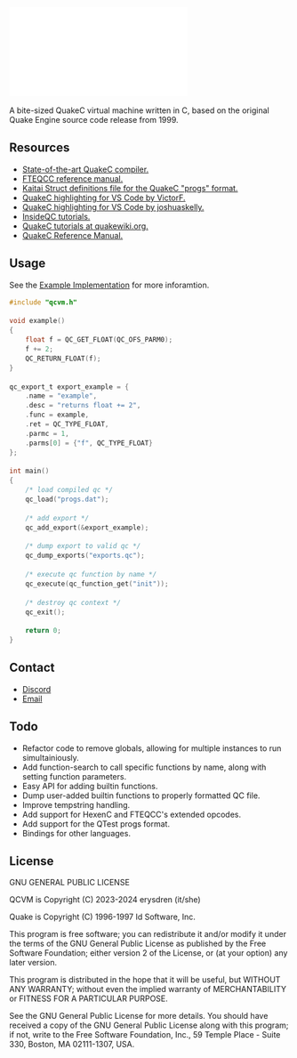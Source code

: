 ![QCVM Logo](./.github/logo2.png "QCVM")

A bite-sized QuakeC virtual machine written in C, based on the original Quake Engine
source code release from 1999.

## Resources

- [State-of-the-art QuakeC compiler.](https://www.fteqcc.org/)
- [FTEQCC reference manual.](https://icculus.org/~marco/quakec/fteqcc_manual.txt)
- [Kaitai Struct definitions file for the QuakeC "progs" format.](./tools/progs.ksy)
- [QuakeC highlighting for VS Code by VictorF.](https://marketplace.visualstudio.com/items?itemName=VictorF.quakec)
- [QuakeC highlighting for VS Code by joshuaskelly.](https://marketplace.visualstudio.com/items?itemName=joshuaskelly.quakec)
- [InsideQC tutorials.](https://www.insideqc.com/)
- [QuakeC tutorials at quakewiki.org.](https://quakewiki.org/wiki/QuakeC_tutorials)
- [QuakeC Reference Manual.](https://pages.cs.wisc.edu/~jeremyp/quake/quakec/quakec.pdf)

## Usage

See the [Example Implementation](./test/test.c) for more inforamtion.

```c
#include "qcvm.h"

void example()
{
	float f = QC_GET_FLOAT(QC_OFS_PARM0);
	f += 2;
	QC_RETURN_FLOAT(f);
}

qc_export_t export_example = {
	.name = "example",
	.desc = "returns float += 2",
	.func = example,
	.ret = QC_TYPE_FLOAT,
	.parmc = 1,
	.parms[0] = {"f", QC_TYPE_FLOAT}
};

int main()
{
	/* load compiled qc */
	qc_load("progs.dat");

	/* add export */
	qc_add_export(&export_example);

	/* dump export to valid qc */
	qc_dump_exports("exports.qc");

	/* execute qc function by name */
	qc_execute(qc_function_get("init"));

	/* destroy qc context */
	qc_exit();

	return 0;
}
```

## Contact

- [Discord](https://discord.gg/5MwE3xMcdN)
- [Email](mailto:jaycie@erysdren.me)

## Todo

- Refactor code to remove globals, allowing for multiple instances to run simultainiously.
- Add function-search to call specific functions by name, along with setting function parameters.
- Easy API for adding builtin functions.
- Dump user-added builtin functions to properly formatted QC file.
- Improve tempstring handling.
- Add support for HexenC and FTEQCC's extended opcodes.
- Add support for the QTest progs format.
- Bindings for other languages.

## License

GNU GENERAL PUBLIC LICENSE

QCVM is Copyright (C) 2023-2024 erysdren (it/she)

Quake is Copyright (C) 1996-1997 Id Software, Inc.

This program is free software; you can redistribute it and/or
modify it under the terms of the GNU General Public License
as published by the Free Software Foundation; either version 2
of the License, or (at your option) any later version.

This program is distributed in the hope that it will be useful,
but WITHOUT ANY WARRANTY; without even the implied warranty of
MERCHANTABILITY or FITNESS FOR A PARTICULAR PURPOSE.

See the GNU General Public License for more details.
You should have received a copy of the GNU General Public License
along with this program; if not, write to the Free Software
Foundation, Inc., 59 Temple Place - Suite 330, Boston, MA  02111-1307, USA.
